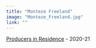 ```yaml
---
title: "Monteze Freeland"
image: "Monteze_Freeland.jpg"
link: ""
---
```


[Producers in Residence](/programs/producers-in-residence/) - 2020-21
